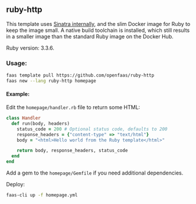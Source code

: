 ## ruby-http

This template uses [Sinatra internally](https://sinatrarb.com/intro.html), and the slim Docker image for Ruby to keep the image small. A native build toolchain is installed, which still results in a smaller image than the standard Ruby image on the Docker Hub.

Ruby version: 3.3.6.

### Usage:

```bash
faas template pull https://github.com/openfaas/ruby-http
faas new --lang ruby-http homepage
```

#### Example:

Edit the `homepage/handler.rb` file to return some HTML:

```ruby
class Handler
  def run(body, headers)
    status_code = 200 # Optional status code, defaults to 200
    response_headers = {"content-type" => "text/html"}
    body = "<html>Hello world from the Ruby template</html>"

    return body, response_headers, status_code
  end
end
```

Add a gem to the `homepage/Gemfile` if you need additional dependencies.

Deploy:

```sh
faas-cli up -f homepage.yml
```

